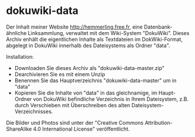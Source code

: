 # dokuwiki-data
Der Inhalt meiner Website http://hemmerling.free.fr, eine Datenbank-ähnliche Linksammlung, verwaltet mit dem Wiki-System "DokuWiki". Dieses Archiv enhält die eigentlichen Inhalte als Textdateien im DokWiki-Format, abgelegt in DokuWiki innerhalb des Dateisystems als Ordner "data".

Installation: 
  - Downloaden Sie dieses Archiv als "dokuwiki-data-master.zip"
  - Dearchivieren Sie es mit einem Unzip 
  - Benennen Sie das Hauptverzeichnis "dokuwiki-data-master" um in "data"
  - Kopieren Sie die Inhalte von "data" in das gleichnamige, im Haupt-Ordner von DokuWiki befindliche Verzeichnis in Ihrem Dateisystem, z.B. durch Verschieben mit Überschreiben des alten Dateisystem-Verzeichnisses.

Die Bilder und Photos sind unter der "Creative Commons Attribution-ShareAlike 4.0 International License" veröffentlicht. 
